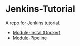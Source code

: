# Jenkins-Tutorial

A repo for Jenkins tutorial.

- [Module-Install(Docker)](./module-install-docker/README.md)
- [Module-Pipeline](./module-pipeline/README.md)
